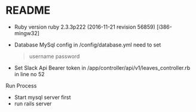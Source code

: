 # README


* Ruby version
	ruby 2.3.3p222 (2016-11-21 revision 56859) [i386-mingw32]

* Database MySql config in /config/database.yml
	need to set
	> username
	> password
	
* Set Slack Api Bearer token in /app/controller/api/v1/leaves_controller.rb in line no 52

Run Process

* Start mysql server first
* run rails server